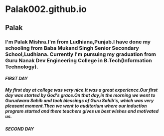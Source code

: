 # Palak002.github.io
## Palak ##
### I'm Palak Mishra.I'm from Ludhiana,Punjab.I have done my schooling from Baba Mukand Singh Senior Secondary School,Ludhiana. Currently I'm pursuing my graduation from Guru Nanak Dev Engineering College in B.Tech(Information Technology).
#### **_FIRST DAY_**
##### My first day at college was very nice.It was a great experience.Our first day was started by God's grace.On that day,in the morning we went to Gurudwara Sahib and took blessings of Guru Sahib's, which was very pleasant moment.Then we went to auditorium where our induction program started and there teachers gives us best wishes and motivated us.
###### **_SECOND DAY_**
